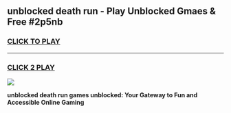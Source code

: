 
## unblocked death run - Play Unblocked Gmaes & Free #2p5nb
<h3>
<a href="https://news.freeplayer.one?title=unblocked_death_run&ref=03M">CLICK TO PLAY</a></h3>
<hr>

<h3>
<a href="https://news.freeplayer.one?title=unblocked_death_run&ref=03M">CLICK 2 PLAY</a>
  
</h3>

<a href="https://news.freeplayer.one?title=unblocked_death_run&ref=03M"><img src="https://clearcache.store/games.png"></a>


**unblocked death run games unblocked: Your Gateway to Fun and Accessible Online Gaming**
